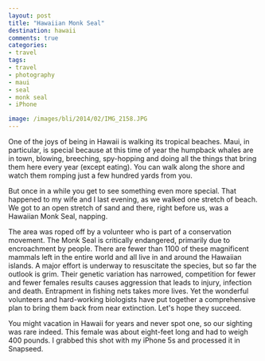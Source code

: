 ```yaml
---
layout: post
title: "Hawaiian Monk Seal"
destination: hawaii
comments: true
categories:
- travel
tags:
- travel
- photography
- maui
- seal
- monk seal
- iPhone

image: /images/bli/2014/02/IMG_2158.JPG
---
```


One of the joys of being in Hawaii is walking its tropical beaches. Maui, in particular, is special because at this time of year the humpback whales are in town, blowing, breeching, spy-hopping and doing all the things that bring them here every year (except eating). You can walk along the shore and watch them romping just a few hundred yards from you. 

<!--more-->

But once in a while you get to see something even more special. That happened to my wife and I last evening, as we walked one stretch of beach. We got to an open stretch of sand and there, right before us, was a Hawaiian Monk Seal, napping. 

The area was roped off by a volunteer who is part of a conservation movement. The Monk Seal is critically endangered, primarily due to encroachment by people. There are fewer than 1100 of these magnificent mammals left in the entire world and all live in and around the Hawaiian islands. A major effort is underway to resuscitate the species, but so far the outlook is grim. Their genetic variation has narrowed, competition for fewer and fewer females results causes aggression that leads to injury, infection and death. Entrapment in fishing nets takes more lives. Yet the wonderful volunteers and hard-working biologists have put together a comprehensive plan to bring them back from near extinction. Let's hope they succeed.

You might vacation in Hawaii for years and never spot one, so our sighting was rare indeed. This female was about eight-feet long and had to weigh 400 pounds. I grabbed this shot with my iPhone 5s and processed it in Snapseed. 